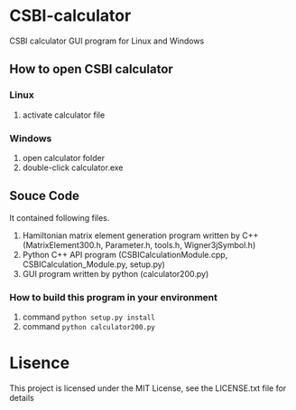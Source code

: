 # CSBI-calculator
CSBI calculator GUI program for Linux and Windows

## How to open CSBI calculator
### Linux
1. activate calculator file
### Windows
1. open calculator folder
2. double-click calculator.exe

## Souce Code
It contained following files.
1. Hamiltonian matrix element generation program written by C++ (MatrixElement300.h, Parameter.h, tools.h, Wigner3jSymbol.h)
2. Python C++ API program (CSBICalculationModule.cpp, CSBICalculation_Module.py, setup.py)
3. GUI program written by python (calculator200.py)
### How to build this program in your environment
1. command `python setup.py install`
2. command `python calculator200.py`

# Lisence
This project is licensed under the MIT License, see the LICENSE.txt file for details


